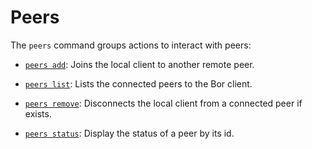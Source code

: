 
# Peers

The ```peers``` command groups actions to interact with peers:

- [```peers add```](./peers_add.md): Joins the local client to another remote peer.

- [```peers list```](./peers_list.md): Lists the connected peers to the Bor client.

- [```peers remove```](./peers_remove.md): Disconnects the local client from a connected peer if exists.

- [```peers status```](./peers_status.md): Display the status of a peer by its id.
